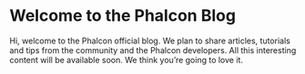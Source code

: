 Welcome to the Phalcon Blog
===========================

Hi, welcome to the Phalcon official blog. We plan to share articles,
tutorials and tips from the community and the Phalcon developers. All
this interesting content will be available soon. We think you’re going
to love it.

